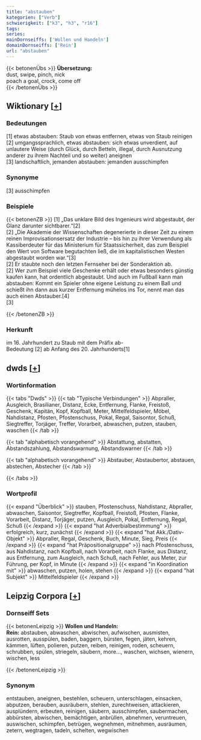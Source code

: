 ```yaml
---
title: "abstauben"
kategorien: ["Verb"]
schwierigkeit: ["k3", "h3", "r16"]
tags:
series:
mainDornseiffs: ['Wollen und Handeln']
domainDornseiffs: ['Rein']
url: "abstauben"
---
```


{{< betonenÜbs >}}
**Übersetzung:**  
dust, swipe, pinch, nick  
poach a goal, crock, come off  
{{< /betonenÜbs >}}

## Wiktionary [[+](https://de.wiktionary.org/wiki/abstauben)]

### Bedeutungen
[1] etwas abstauben: Staub von etwas entfernen, etwas von Staub reinigen  
[2] umgangssprachlich, etwas abstauben: sich etwas unverdient, auf unlautere Weise (durch Glück, durch Betteln, illegal, durch Ausnutzung anderer zu ihrem Nachteil und so weiter) aneignen  
[3] landschaftlich, jemanden abstauben: jemanden ausschimpfen  

### Synonyme
[3] ausschimpfen  

### Beispiele
{{< betonenZB >}}
[1] „Das unklare Bild des Ingenieurs wird abgestaubt, der Glanz darunter sichtbarer.“[2]  
[2] „Die Akademie der Wissenschaften degenerierte in dieser Zeit zu einem reinen Improvisationsersatz der Industrie – bis hin zu ihrer Verwendung als Kassiberdeuter für das Ministerium für Staatssicherheit, das zum Beispiel den Wert von Software begutachten ließ, die im kapitalistischen Westen abgestaubt worden war.“[3]  
[2] Er staubte noch den letzten Fernseher bei der Sonderaktion ab.  
[2] Wer zum Beispiel viele Geschenke erhält oder etwas besonders günstig kaufen kann, hat ordentlich abgestaubt. Und auch im Fußball kann man abstauben: Kommt ein Spieler ohne eigene Leistung zu einem Ball und schießt ihn dann aus kurzer Entfernung mühelos ins Tor, nennt man das auch einen Abstauber.[4]  
[3]  

{{< /betonenZB >}}
### Herkunft
im 16. Jahrhundert zu Staub mit dem Präfix ab-  
Bedeutung [2] ab Anfang des 20. Jahrhunderts[1]  



## dwds [[+](https://www.dwds.de/wb/abstauben)]

### Wortinformation
{{< tabs "Dwds" >}}
{{< tab "Typische Verbindungen" >}}
Abpraller, Ausgleich, Brasilianer, Distanz, Ecke, Entfernung, Flanke, Freistoß, Geschenk, Kapitän, Kopf, Kopfball, Meter, Mittelfeldspieler, Möbel, Nahdistanz, Pfosten, Pfostenschuss, Pokal, Regal, Saisontor, Schuß, Siegtreffer, Torjäger, Treffer, Vorarbeit, abwaschen, putzen, stauben, waschen
{{< /tab >}}

{{< tab "alphabetisch vorangehend" >}}
Abstattung, abstatten, Abstandszahlung, Abstandswarnung, Abstandswarner
{{< /tab >}}

{{< tab "alphabetisch vorangehend" >}}
Abstauber, Abstaubertor, abstauen, abstechen, Abstecher
{{< /tab >}}

{{< /tabs >}}

### Wortprofil
{{< expand "Überblick" >}} stauben, Pfostenschuss, Nahdistanz, Abpraller, abwaschen, Saisontor, Siegtreffer, Kopfball, Freistoß, Pfosten, Flanke, Vorarbeit, Distanz, Torjäger, putzen, Ausgleich, Pokal, Entfernung, Regal, Schuß {{< /expand >}}
{{< expand "hat Adverbialbestimmung" >}} erfolgreich, kurz, zunächst {{< /expand >}}
{{< expand "hat Akk./Dativ-Objekt" >}} Abpraller, Regal, Geschenk, Buch, Minute, Sieg, Preis {{< /expand >}}
{{< expand "hat Präpositionalgruppe" >}} nach Pfostenschuss, aus Nahdistanz, nach Kopfball, nach Vorarbeit, nach Flanke, aus Distanz, aus Entfernung, zum Ausgleich, nach Schuß, nach Fehler, aus Meter, zur Führung, per Kopf, in Minute {{< /expand >}}
{{< expand "in Koordination mit" >}} abwaschen, putzen, holen, stehen {{< /expand >}}
{{< expand "hat Subjekt" >}} Mittelfeldspieler {{< /expand >}}

## Leipzig Corpora [[+](https://corpora.uni-leipzig.de/en/res?word=abstauben&corpusId=deu_newscrawl-public_2018)]

### Dornseiff Sets
{{< betonenLeipzig >}}
**Wollen und Handeln:**  
**Rein:** abstauben, abwaschen, abwischen, aufwischen, ausmisten, ausrotten, ausspülen, baden, baggern, bürsten, fegen, jäten, kehren, kämmen, lüften, polieren, putzen, reiben, reinigen, roden, scheuern, schrubben, spülen, striegeln, säubern, more..., waschen, wichsen, wienern, wischen, less  

{{< /betonenLeipzig >}}

### Synonym
entstauben, aneignen, bestehlen, scheuern, unterschlagen, einsacken, abputzen, berauben, ausräubern, stehlen, zurechtweisen, attackieren, ausplündern, erbeuten, reinigen, säubern, ausschimpfen, saubermachen, abbürsten, abwischen, bemächtigen, anbrüllen, abnehmen, veruntreuen, auswischen, schimpfen, betrügen, wegnehmen, mitnehmen, ausräumen, zetern, wegtragen, tadeln, schelten, wegwischen

